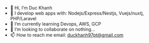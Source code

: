 - 👋 Hi, I’m Duc Khanh
- 👀 I develop web apps with: Nodejs/Express/Nestjs, Vuejs/nuxtj, PHP/Laravel
- 🌱 I’m currently learning Devops, AWS, GCP
- 💞️ I’m looking to collaborate on nothing...
- 📫 How to reach me email: duckhanh97pt@gmail.com

<!---
duckanh0712/duckanh712 is a ✨ special ✨ repository because its `README.md` (this file) appears on your GitHub profile.
You can click the Preview link to take a look at your changes.
--->
